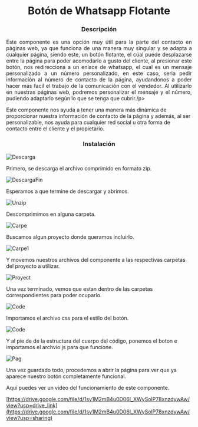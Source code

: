 <h1 align="center"> Botón de Whatsapp Flotante </h1>

<h3 align="center" style="font-style: bold">Descripción</h3>
<p align="justify">Este componente es una opción muy útil para la parte del contacto en páginas web,
ya que funciona de una manera muy singular y se adapta a cualquier página, siendo este,
un botón flotante, el cúal puede desplazarse entre la página para poder acomodarlo a gusto
del cliente, al presionar este botón, nos redirecciona a un enlace de whatsapp, el cual es
un mensaje personalizado a un número personalizado, en este caso, seria pedir información
al número de contacto de la página, ayudandonos a poder hacer más facil el trabajo de
la comunicación con el vendedor. Al utilizarlo en nuestras páginas web, podremos
personalizar el mensaje y el número, pudiendo adaptarlo según lo que se tenga que cubrir./p>

<p>Este componente nos ayuda a tener una manera más dinámica de proporcionar nuestra información de contacto de la página y además, al ser personalizable, nos ayuda para cualquier red social u otra forma de contacto entre el cliente y el propietario.</p>

<h3 align="center" style="font-style: bold"> Instalación </h3>

![Descarga](https://github.com/user-attachments/assets/60dba1c6-aebe-4fa9-84df-f7e187422403)

<p>Primero, se descarga el archivo comprimido en formato zip.</p>

![DescargaFin](https://github.com/user-attachments/assets/10d7385d-9268-4564-a0bd-17174f759f38)

<p>Esperamos a que termine de descargar y abrimos.</p>

![Unzip](https://github.com/user-attachments/assets/7b54a499-583c-4096-8016-b175cf53bfa9)

<p>Descomprimimos en alguna carpeta.</p>

![Carpe](https://github.com/user-attachments/assets/1771e056-8d32-405c-94ab-65dc92b034e5)

<p>Buscamos algun proyecto donde queramos incluirlo.</p>

![Carpe1](https://github.com/user-attachments/assets/58448055-98d1-442d-9ce0-39ba4c5d0283)

<p>Y movemos nuestros archivos del componente a las respectivas carpetas del proyecto a utilizar.</p>

![Proyect](https://github.com/user-attachments/assets/7a6ef790-9c12-4c6e-beaa-7dbd39748093)

<p>Una vez terminado, vemos que estan dentro de las carpetas correspondientes para poder ocuparlo.</p>

![Code](https://github.com/user-attachments/assets/346a85b8-8f28-47c9-90c5-18431ff1a29d)

<p>Importamos el archivo css para el estilo del botón.</p>

![Code](https://github.com/user-attachments/assets/d3786f93-7609-4ac1-8fce-405731d69478)

<p>Y al pie de de la estructura del cuerpo del código, ponemos el boton e importamos el archvio js para que funcione.</p>

![Pag](https://github.com/user-attachments/assets/00768db7-6ff4-4856-9083-aff68f5c07f3)

<p>Una vez guardado todo, procedemos a abrir la página para ver que ya aparece nuestro botón completamente funcional.</p>

<p>Aquí puedes ver un video del funcionamiento de este componente.</p>

[https://drive.google.com/file/d/1sy1M2mB4u0D06I_XWySolP78xnzdywAw/view?usp=drive_link](https://drive.google.com/file/d/1sy1M2mB4u0D06I_XWySolP78xnzdywAw/view?usp=sharing)
